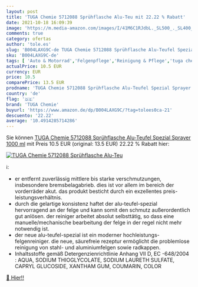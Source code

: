 ```yaml
---
layout: post
title: 'TUGA Chemie 5712088 Sprühflasche Alu-Teu mit 22.22 % Rabatt'
date: 2021-10-18 16:09:39
image: 'https://m.media-amazon.com/images/I/41M6C1RJdbL._SL500_._SL400_.jpg'
comments: true
category: ofertas
author: 'tole.es'
slug: 'B004LAXG9C-de TUGA Chemie 5712088 Sprühflasche Alu-Teufel Spezial...'
sku: 'B004LAXG9C-de'
tags: [ 'Auto & Motorrad','Felgenpflege','Reinigung & Pflege','tuga chemie', ]
actualPrice: 10.5 EUR
currency: EUR
price: 10.5
comparePrice: 13.5 EUR
prodname: 'TUGA Chemie 5712088 Sprühflasche Alu-Teufel Spezial Sprayer 1000 ml'
country: 'de'
flag: '🇩🇪'
brand: 'TUGA Chemie'
buyurl: 'https://www.amazon.de/dp/B004LAXG9C/?tag=tolees0ca-21'
descuento: '22.22'
average: '10.4914285714286'
---
```


Sie können [TUGA Chemie 5712088 Sprühflasche Alu-Teufel Spezial Sprayer 1000 ml](https://www.amazon.de/dp/B004LAXG9C/?tag=tolees0ca-21) mit Preis 10.5 EUR (original: 13.5 EUR) 22.22 % Rabatt hier:

[![TUGA Chemie 5712088 Sprühflasche Alu-Teu](https://m.media-amazon.com/images/I/41M6C1RJdbL._SL500_._SL400_.jpg)](https://www.amazon.de/dp/B004LAXG9C/?tag=tolees0ca-21)

ℹ️:

- er entfernt zuverlässig mittlere bis starke verschmutzungen, insbesondere bremsbelagabrieb. dies ist vor allem im bereich der vorderräder akut. das produkt besticht durch ein exzellentes preis-leistungsverhältnis.
- durch die gelartige konsistenz haftet der alu-teufel-spezial hervorragend an der felge und kann somit den schmutz außerordentlich gut anlösen. der reiniger arbeitet absolut selbsttätig, so dass eine manuelle/mechanische bearbeitung der felge in der regel nicht mehr notwendig ist.
- der neue alu-teufel-spezial ist ein moderner hochleistungs-felgenreiniger. die neue, säurefreie rezeptur ermöglicht die problemlose reinigung von stahl- und aluminiumfelgen sowie radkappen.
- Inhaltsstoffe gemäß Detergenzienrichtlinie Anhang VII D, EC -648/2004 : AQUA, SODIUM THIOGLYCOLATE, SODIUM LAURETH SULFATE, CAPRYL GLUCOSIDE, XANTHAM GUM, COUMARIN, COLOR

[🛒 Hier!!](https://www.amazon.de/dp/B004LAXG9C/?tag=tolees0ca-21)
